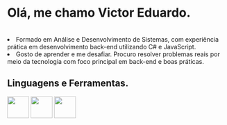 ## <h1>Olá, me chamo Victor Eduardo. </h1>
<br>
<li> Formado em Análise e Desenvolvimento de Sistemas, com experiência prática em desenvolvimento back-end utilizando C# e JavaScript. </li>
<li> Gosto de aprender e me desafiar. Procuro resolver problemas reais por meio da tecnologia com foco principal em back-end e boas práticas.<h4> 


## Linguagens e Ferramentas.
<div inline-blocks>
<img width="50px" height="50px" src="https://cdn.jsdelivr.net/gh/devicons/devicon@latest/icons/csharp/csharp-original.svg" />
<img width="50px" height="50px" src="https://cdn.jsdelivr.net/gh/devicons/devicon@latest/icons/javascript/javascript-original.svg"/>
<img <img width="50px" height="50px" src="https://cdn.jsdelivr.net/gh/devicons/devicon@latest/icons/mysql/mysql-original.svg" />
</div>
<br>

</body>
</html>
